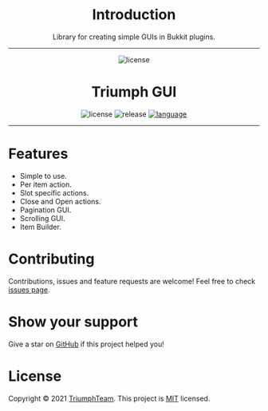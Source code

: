 <center><h1>Introduction</h1></center>
<center><p>Library for creating simple GUIs in Bukkit plugins.</p></center>

---

<center><img src="https://i.imgur.com/pV6Fass.png"  alt="license"/></center>

<center><h1>Triumph GUI</h1></center>
<center>
<p>
  <img src="https://img.shields.io/github/license/TriumphTeam/triumph-gui?color=blue&style=flat-square"  alt="license"/>
  <img src="https://img.shields.io/github/v/release/TriumphTeam/triumph-gui?color=green&style=flat-square" alt="release">
  <a href="https://triumphteam.dev/discord"><img src="https://img.shields.io/discord/493380790718038028?label=discord&style=flat-square"  alt="language"/></a>
</p>
</center>

---

# Features
* Simple to use.
* Per item action.
* Slot specific actions.
* Close and Open actions.
* Pagination GUI.
* Scrolling GUI.
* Item Builder.

# Contributing
Contributions, issues and feature requests are welcome!
Feel free to check [issues page](https://github.com/TriumphTeam/triumph-gui/issues).

# Show your support
Give a star on [GitHub](https://github.com/TriumphTeam/triumph-gui) if this project helped you!

# License
Copyright © 2021 [TriumphTeam](https://github.com/TriumphTeam).
This project is [MIT](https://github.com/TriumphTeam/triumph-gui/blob/master/LICENSE) licensed.
